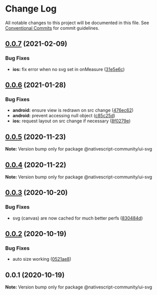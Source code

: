 # Change Log

All notable changes to this project will be documented in this file.
See [Conventional Commits](https://conventionalcommits.org) for commit guidelines.

## [0.0.7](https://github.com/nativescript-community/ui-svg/compare/v0.0.6...v0.0.7) (2021-02-09)


### Bug Fixes

* **ios:** fix error when no svg set in onMeasure ([31e5e6c](https://github.com/nativescript-community/ui-svg/commit/31e5e6c0480f0074d776100bfc4b47601aa6e57f))





## [0.0.6](https://github.com/nativescript-community/ui-svg/compare/v0.0.5...v0.0.6) (2021-01-28)


### Bug Fixes

* **android:** ensure view is redrawn on src change ([476ec62](https://github.com/nativescript-community/ui-svg/commit/476ec62575dda57d5d854f6d44b600d917e2bb85))
* **android:** prevent accessing null object ([c85c25d](https://github.com/nativescript-community/ui-svg/commit/c85c25d5955195691725758f18658e6f5f8ca754))
* **ios:** request layout on src change if necessary ([8f0279e](https://github.com/nativescript-community/ui-svg/commit/8f0279e9a6cd53975dc783c35d71423500326653))





## [0.0.5](https://github.com/nativescript-community/ui-svg/compare/v0.0.4...v0.0.5) (2020-11-23)

**Note:** Version bump only for package @nativescript-community/ui-svg





## [0.0.4](https://github.com/nativescript-community/ui-svg/compare/v0.0.3...v0.0.4) (2020-11-22)

**Note:** Version bump only for package @nativescript-community/ui-svg





## [0.0.3](https://github.com/nativescript-community/ui-svg/compare/v0.0.2...v0.0.3) (2020-10-20)


### Bug Fixes

* svg (canvas) are now cached for much better perfs ([830484d](https://github.com/nativescript-community/ui-svg/commit/830484d62845351b68fe81bade35414afb9ea3a4))





## [0.0.2](https://github.com/nativescript-community/ui-svg/compare/v0.0.1...v0.0.2) (2020-10-19)


### Bug Fixes

* auto size working ([0521ae8](https://github.com/nativescript-community/ui-svg/commit/0521ae862bd2aad5b62fb96f4b11a94c6a87d557))





## 0.0.1 (2020-10-19)

**Note:** Version bump only for package @nativescript-community/ui-svg
